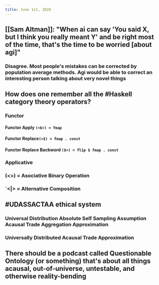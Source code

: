 ```yaml
---
title: June 1st, 2020
---
```


## [[Sam Altman]]: "When ai can say 'You said X, but I think you really meant Y' and be right most of the time, that's the time to be worried [about agi]"
### Disagree. Most people's mistakes can be corrected by population average methods. Agi would be able to correct an interesting person talking about very novel things

## How does one remember all the #Haskell category theory operators?
### Functor
#### Functor Apply `(<$>) = fmap`

#### Functor Replace`(<$) = fmap . const`

#### Functor Replace Backword `($>) = flip $ fmap . const`

### Applicative

### (<>) = Asociative Binary Operation

### `<|> = Alternative Composition

## #UDASSACTAA ethical system
### Universal Distribution Absolute Self Sampling Assumption Acausal Trade Aggregation Approximation

### Universally Distributed Acausal Trade Approximation

## There should be a podcast called Questionable Ontology (or something) that's about all things acausal, out-of-universe, untestable, and otherwise reality-bending

## 
